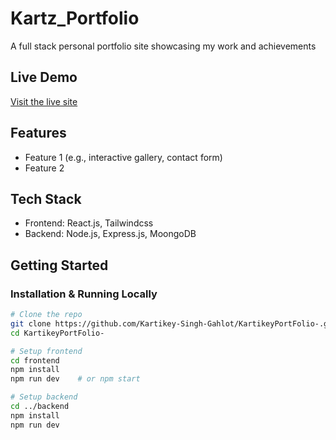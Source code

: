 # Kartz_Portfolio

A full stack personal portfolio site showcasing my work and achievements

## Live Demo
[Visit the live site](https://kartikey-portfolio-frontend.vercel.app/)

## Features
- Feature 1 (e.g., interactive gallery, contact form)
- Feature 2

## Tech Stack
- Frontend: React.js, Tailwindcss
- Backend: Node.js, Express.js, MoongoDB

## Getting Started

### Installation & Running Locally
```bash
# Clone the repo
git clone https://github.com/Kartikey-Singh-Gahlot/KartikeyPortFolio-.git
cd KartikeyPortFolio-

# Setup frontend
cd frontend
npm install
npm run dev    # or npm start

# Setup backend
cd ../backend
npm install
npm run dev

